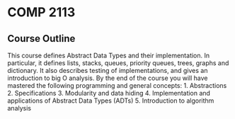 # COMP 2113

## Course Outline
This course defines Abstract Data Types and their implementation. In particular, it defines lists, stacks, queues, priority queues, trees, graphs and dictionary. It also describes testing of implementations, and gives an introduction to big O analysis.
By the end of the course you will have mastered the following programming and general concepts:
    1. Abstractions
    2. Specifications
    3. Modularity and data hiding
    4. Implementation and applications of Abstract Data Types (ADTs)
    5. Introduction to algorithm analysis
